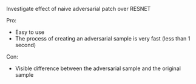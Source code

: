 Investigate effect of naive adversarial patch over RESNET

Pro:
- Easy to use
- The process of creating an adversarial sample is very fast (less than 1 second)

Con:
- Visible difference between the adversarial sample and the original sample